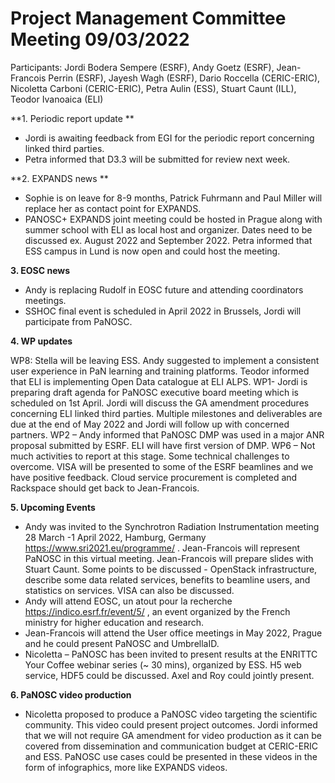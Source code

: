 Project Management Committee Meeting 09/03/2022
===============================================

Participants: Jordi Bodera Sempere (ESRF), Andy Goetz (ESRF), Jean-Francois Perrin (ESRF), Jayesh Wagh (ESRF), Dario Roccella (CERIC-ERIC), Nicoletta Carboni (CERIC-ERIC), Petra Aulin (ESS), Stuart Caunt (ILL), Teodor Ivanoaica (ELI)

**1. Periodic report update **
-	Jordi is awaiting feedback from EGI for the periodic report concerning linked third parties.
-	Petra informed that D3.3 will be submitted for review next week.

**2. EXPANDS news **
- Sophie is on leave for 8-9 months, Patrick Fuhrmann and Paul Miller will replace her as contact point for EXPANDS.
-	PANOSC+ EXPANDS joint meeting could be hosted in Prague along with summer school with ELI as local host and organizer. Dates need to be discussed ex. August 2022 and September 2022. Petra informed that ESS campus in Lund is now open and could host the meeting.   

**3. EOSC news**
-	Andy is replacing Rudolf in EOSC future and attending coordinators meetings.
-	SSHOC final event is scheduled in April 2022 in Brussels, Jordi will participate from PaNOSC.

**4. WP updates**

WP8: Stella will be leaving ESS. Andy suggested to implement a consistent user experience in PaN learning and training platforms. Teodor informed that ELI is implementing Open Data catalogue at ELI ALPS.
WP1- Jordi is preparing draft agenda for PaNOSC executive board meeting which is scheduled on 1st April. Jordi will discuss the GA amendment procedures concerning ELI linked third parties. Multiple milestones and deliverables are due at the end of May 2022 and Jordi will follow up with concerned partners. 
WP2 – Andy informed that PaNOSC DMP was used in a major ANR proposal submitted by ESRF. ELI will have first version of DMP.
WP6 – Not much activities to report at this stage. Some technical challenges to overcome. VISA will be presented to some of the ESRF beamlines and we have positive feedback. Cloud service procurement is completed and Rackspace should get back to Jean-Francois.

**5. Upcoming Events**

- Andy was invited to the Synchrotron Radiation Instrumentation meeting 28 March -1 April 2022, Hamburg, Germany https://www.sri2021.eu/programme/ .  Jean-Francois will represent PaNOSC in this virtual meeting. Jean-Francois will prepare slides with Stuart Caunt. Some points to be discussed - OpenStack infrastructure, describe some data related services, benefits to beamline users, and statistics on services. VISA can also be discussed. 
- Andy will attend EOSC, un atout pour la recherche https://indico.esrf.fr/event/5/ , an event organized by the French ministry for higher education and research.
- Jean-Francois will attend the User office meetings in May 2022, Prague and he could present PaNOSC and UmbrellaID. 
- Nicoletta – PaNOSC has been invited to present results at the ENRITTC Your Coffee webinar series (~ 30 mins), organized by ESS. H5 web service, HDF5 could be discussed. Axel and Roy could jointly present. 

**6. PaNOSC video production**
- Nicoletta proposed to produce a PaNOSC video targeting the scientific community. This video could present project outcomes. Jordi informed that we will not require GA amendment for video production as it can be covered from dissemination and communication budget at CERIC-ERIC and ESS. PaNOSC use cases could be presented in these videos in the form of infographics, more like EXPANDS videos. 
